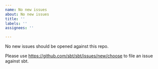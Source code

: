 ```yaml
---
name: No new issues
about: No new issues
title: ''
labels: ''
assignees: ''

---
```


No new issues should be opened against this repo.

Please use https://github.com/sbt/sbt/issues/new/choose to file an issue against sbt.
